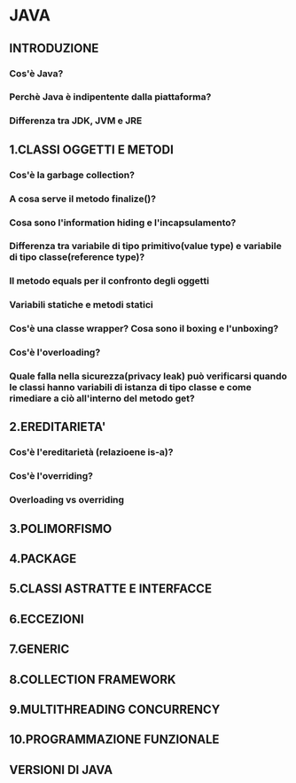 # JAVA
## INTRODUZIONE
### Cos'è Java?
### Perchè Java è indipentente dalla piattaforma?
### Differenza tra JDK, JVM e JRE
## 1.CLASSI OGGETTI E METODI
### Cos'è la garbage collection?
### A cosa serve il metodo finalize()?
### Cosa sono l'information hiding e l'incapsulamento?
### Differenza tra variabile di tipo primitivo(value type) e variabile di tipo classe(reference type)?
### Il metodo equals per il confronto degli oggetti
### Variabili statiche e metodi statici
### Cos'è una classe wrapper? Cosa sono il boxing e l'unboxing?
### Cos'è l'overloading?
### Quale falla nella sicurezza(privacy leak) può verificarsi quando le classi hanno variabili di istanza di tipo classe e come rimediare a ciò all'interno del metodo get? 
## 2.EREDITARIETA'
### Cos'è l'ereditarietà (relazioene is-a)?
### Cos'è l'overriding?
### Overloading vs overriding
## 3.POLIMORFISMO
## 4.PACKAGE
## 5.CLASSI ASTRATTE E INTERFACCE
## 6.ECCEZIONI
## 7.GENERIC
## 8.COLLECTION FRAMEWORK
## 9.MULTITHREADING CONCURRENCY
## 10.PROGRAMMAZIONE FUNZIONALE
## VERSIONI DI JAVA

